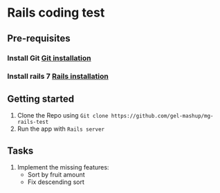 # Rails coding test

## Pre-requisites

### Install Git [Git installation](https://git-scm.com/book/en/v2/Getting-Started-Installing-Git)

### Install rails 7 [Rails installation](https://guides.rubyonrails.org/v5.1/getting_started.html#installing-rails)

## Getting started
1. Clone the Repo using `Git clone https://github.com/gel-mashup/mg-rails-test`
2. Run the app with `Rails server`

## Tasks
1. Implement the missing features:
   - Sort by fruit amount
   - Fix descending sort

